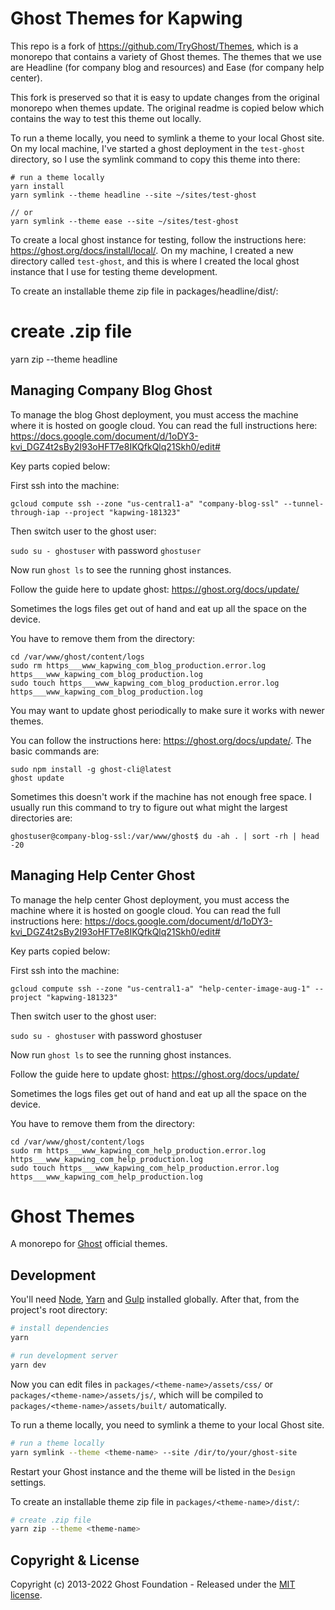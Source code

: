 # Ghost Themes for Kapwing

This repo is a fork of https://github.com/TryGhost/Themes, which is a monorepo that contains a variety of Ghost themes. The themes that we use are Headline (for company blog and resources) and Ease (for company help center).

This fork is preserved so that it is easy to update changes from the original monorepo when themes update. The original readme is copied below which contains the way to test this theme out locally.

To run a theme locally, you need to symlink a theme to your local Ghost site. On my local machine, I've started a ghost deployment in the `test-ghost` directory, so I use the symlink command to copy this theme into there:

```
# run a theme locally
yarn install
yarn symlink --theme headline --site ~/sites/test-ghost

// or
yarn symlink --theme ease --site ~/sites/test-ghost
```

To create a local ghost instance for testing, follow the instructions here: https://ghost.org/docs/install/local/. On my machine, I created a new directory called `test-ghost`, and this is where I created the local ghost instance that I use for testing theme development.

To create an installable theme zip file in packages/headline/dist/:

# create .zip file

yarn zip --theme headline

## Managing Company Blog Ghost

To manage the blog Ghost deployment, you must access the machine where it is hosted on google cloud. You can read the full instructions here: https://docs.google.com/document/d/1oDY3-kvi_DGZ4t2sBy2I93oHFT7e8IKQfkQlq21Skh0/edit#

Key parts copied below:

First ssh into the machine:

`gcloud compute ssh --zone "us-central1-a" "company-blog-ssl" --tunnel-through-iap --project "kapwing-181323"`

Then switch user to the ghost user:

`sudo su - ghostuser` with password `ghostuser`

Now run `ghost ls` to see the running ghost instances.

Follow the guide here to update ghost: https://ghost.org/docs/update/

Sometimes the logs files get out of hand and eat up all the space on the device.

You have to remove them from the directory:

```
cd /var/www/ghost/content/logs
sudo rm https___www_kapwing_com_blog_production.error.log  https___www_kapwing_com_blog_production.log
sudo touch https___www_kapwing_com_blog_production.error.log  https___www_kapwing_com_blog_production.log
```

You may want to update ghost periodically to make sure it works with newer themes.

You can follow the instructions here: https://ghost.org/docs/update/. The basic commands are:

```
sudo npm install -g ghost-cli@latest
ghost update
```

Sometimes this doesn't work if the machine has not enough free space. I usually run this command to try to figure out what might the largest directories are:

`ghostuser@company-blog-ssl:/var/www/ghost$ du -ah . | sort -rh | head -20`

## Managing Help Center Ghost

To manage the help center Ghost deployment, you must access the machine where it is hosted on google cloud. You can read the full instructions here: https://docs.google.com/document/d/1oDY3-kvi_DGZ4t2sBy2I93oHFT7e8IKQfkQlq21Skh0/edit#

Key parts copied below:

First ssh into the machine:

`gcloud compute ssh --zone "us-central1-a" "help-center-image-aug-1" --project "kapwing-181323"`

Then switch user to the ghost user:

`sudo su - ghostuser` with password ghostuser

Now run `ghost ls` to see the running ghost instances.

Follow the guide here to update ghost: https://ghost.org/docs/update/

Sometimes the logs files get out of hand and eat up all the space on the device.

You have to remove them from the directory:

```
cd /var/www/ghost/content/logs
sudo rm https___www_kapwing_com_help_production.error.log  https___www_kapwing_com_help_production.log
sudo touch https___www_kapwing_com_help_production.error.log  https___www_kapwing_com_help_production.log
```

# Ghost Themes

A monorepo for [Ghost](https://github.com/TryGhost/Ghost) official themes.

## Development

You'll need [Node](https://nodejs.org/), [Yarn](https://yarnpkg.com/) and [Gulp](https://gulpjs.com) installed globally. After that, from the project's root directory:

```bash
# install dependencies
yarn

# run development server
yarn dev
```

Now you can edit files in `packages/<theme-name>/assets/css/` or `packages/<theme-name>/assets/js/`, which will be compiled to `packages/<theme-name>/assets/built/` automatically.

To run a theme locally, you need to symlink a theme to your local Ghost site.

```bash
# run a theme locally
yarn symlink --theme <theme-name> --site /dir/to/your/ghost-site
```

Restart your Ghost instance and the theme will be listed in the `Design` settings.

To create an installable theme zip file in `packages/<theme-name>/dist/`:

```bash
# create .zip file
yarn zip --theme <theme-name>
```

## Copyright & License

Copyright (c) 2013-2022 Ghost Foundation - Released under the [MIT license](LICENSE).
